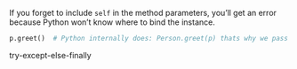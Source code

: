 If you forget to include `self` in the method parameters, you’ll get an error because Python won’t know where to bind the instance.

```python
p.greet()  # Python internally does: Person.greet(p) thats why we pass self
```


try-except-else-finally

